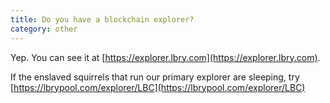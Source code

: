 ```yaml
---
title: Do you have a blockchain explorer?
category: other
---
```


Yep. You can see it at [https://explorer.lbry.com](https://explorer.lbry.com).

If the enslaved squirrels that run our primary explorer are sleeping, try
[https://lbrypool.com/explorer/LBC](https://lbrypool.com/explorer/LBC)


